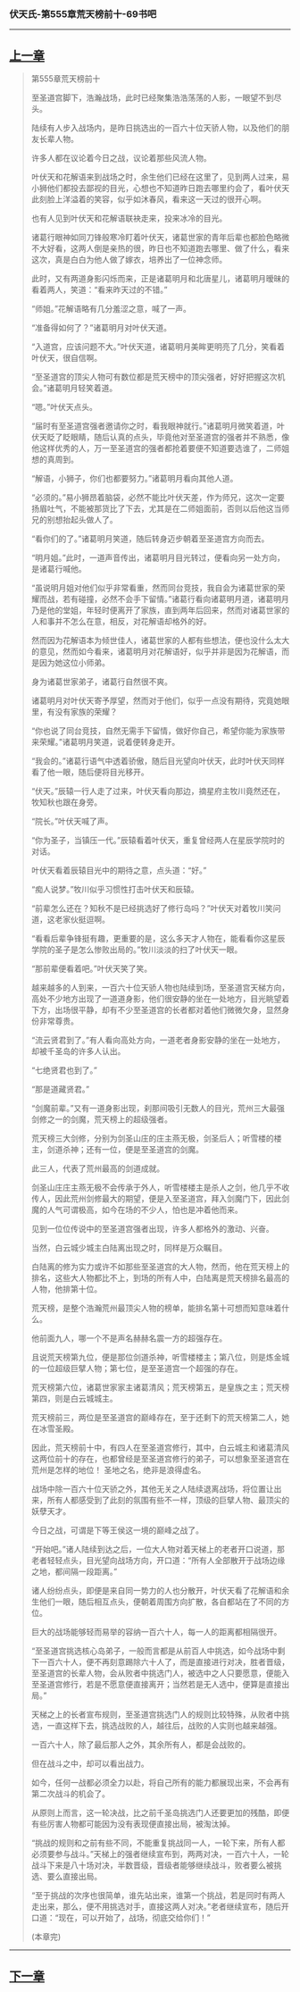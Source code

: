 ### 伏天氏-第555章荒天榜前十-69书吧

--------
[上一章](./047fea73ef7aeafd1ea06ef493b88541.md)
--------


>
>
>
>第555章荒天榜前十
>
>至圣道宫脚下，浩瀚战场，此时已经聚集浩浩荡荡的人影，一眼望不到尽头。
>
>陆续有人步入战场内，是昨日挑选出的一百六十位天骄人物，以及他们的朋友长辈人物。
>
>许多人都在议论着今日之战，议论着那些风流人物。
>
>叶伏天和花解语来到战场之时，余生他们已经在这里了，见到两人过来，易小狮他们都投去鄙视的目光，心想也不知道昨日跑去哪里约会了，看叶伏天此刻脸上洋溢着的笑容，似乎如沐春风，看来这一天过的很开心啊。
>
>也有人见到叶伏天和花解语联袂走来，投来冰冷的目光。
>
>诸葛行眼神如同刀锋般寒冷盯着叶伏天，诸葛世家的青年后辈也都脸色略微不大好看，这两人倒是亲热的很，昨日也不知道跑去哪里、做了什么，看来这次，真是白白为他人做了嫁衣，培养出了一位神念师。
>
>此时，又有两道身影闪烁而来，正是诸葛明月和北唐星儿，诸葛明月暧昧的看着两人，笑道：“看来昨天过的不错。”
>
>“师姐。”花解语略有几分羞涩之意，喊了一声。
>
>“准备得如何了？”诸葛明月对叶伏天道。
>
>“入道宫，应该问题不大。”叶伏天道，诸葛明月美眸更明亮了几分，笑看着叶伏天，很自信啊。
>
>“至圣道宫的顶尖人物可有数位都是荒天榜中的顶尖强者，好好把握这次机会。”诸葛明月轻笑着道。
>
>“嗯。”叶伏天点头。
>
>“届时有至圣道宫强者邀请你之时，看我眼神就行。”诸葛明月微笑着道，叶伏天眨了眨眼睛，随后认真的点头，毕竟他对至圣道宫的强者并不熟悉，像他这样优秀的人，万一至圣道宫的强者都抢着要便不知道要选谁了，二师姐想的真周到。
>
>“解语，小狮子，你们也都要努力。”诸葛明月看向其他人道。
>
>“必须的。”易小狮昂着脑袋，必然不能比叶伏天差，作为师兄，这次一定要扬眉吐气，不能被那货比了下去，尤其是在二师姐面前，否则以后他这当师兄的别想抬起头做人了。
>
>“看你们的了。”诸葛明月笑道，随后转身迈步朝着至圣道宫方向而去。
>
>“明月姐。”此时，一道声音传出，诸葛明月目光转过，便看向另一处方向，是诸葛行喊他。
>
>“虽说明月姐对他们似乎非常看重，然而同台竞技，我自会为诸葛世家的荣耀而战，若有碰撞，必然不会手下留情。”诸葛行看向诸葛明月道，诸葛明月乃是他的堂姐，年轻时便离开了家族，直到两年后回来，然而对诸葛世家的人和事并不怎么在意，相反，对花解语却格外的好。
>
>然而因为花解语本为倾世佳人，诸葛世家的人都有些想法，便也没什么太大的意见，然而如今看来，诸葛明月对花解语好，似乎并非是因为花解语，而是因为她这位小师弟。
>
>身为诸葛世家弟子，诸葛行自然很不爽。
>
>诸葛明月对叶伏天寄予厚望，然而对于他们，似乎一点没有期待，究竟她眼里，有没有家族的荣耀？
>
>“你也说了同台竞技，自然无需手下留情，做好你自己，希望你能为家族带来荣耀。”诸葛明月笑道，说着便转身走开。
>
>“我会的。”诸葛行语气中透着骄傲，随后目光望向叶伏天，此时叶伏天同样看了他一眼，随后便将目光移开。
>
>“伏天。”辰辕一行人走了过来，叶伏天看向那边，摘星府主牧川竟然还在，牧知秋也跟在身旁。
>
>“院长。”叶伏天喊了声。
>
>“你为圣子，当镇压一代。”辰辕看着叶伏天，重复曾经两人在星辰学院时的对话。
>
>叶伏天看着辰辕目光中的期待之意，点头道：“好。”
>
>“痴人说梦。”牧川似乎习惯性打击叶伏天和辰辕。
>
>“前辈怎么还在？知秋不是已经挑选好了修行岛吗？”叶伏天对着牧川笑问道，这老家伙挺逗啊。
>
>“看看后辈争锋挺有趣，更重要的是，这么多天才人物在，能看看你这星辰学院的圣子是怎么惨败出局的。”牧川淡淡的扫了叶伏天一眼。
>
>“那前辈便看着吧。”叶伏天笑了笑。
>
>越来越多的人到来，一百六十位天骄人物也陆续到场，至圣道宫天梯方向，高处不少地方出现了一道道身影，他们很安静的坐在一处地方，目光眺望着下方，出场很平静，却有不少至圣道宫的长者都对着他们微微欠身，显然身份非常尊贵。
>
>“流云贤君到了。”有人看向高处方向，一道老者身影安静的坐在一处地方，却被千圣岛的许多人认出。
>
>“七绝贤君也到了。”
>
>“那是道藏贤君。”
>
>“剑魔前辈。”又有一道身影出现，刹那间吸引无数人的目光，荒州三大最强剑修之一的剑魔，荒天榜上的超级强者。
>
>荒天榜三大剑修，分别为剑圣山庄的庄主燕无极，剑圣后人；听雪楼的楼主，剑道杀神；还有一位，便是至圣道宫的剑魔。
>
>此三人，代表了荒州最高的剑道成就。
>
>剑圣山庄庄主燕无极不会传承于外人，听雪楼楼主是杀人之剑，他几乎不收传人，因此荒州剑修最大的期望，便是入至圣道宫，拜入剑魔门下，因此剑魔的人气可谓极高，如今在场的不少人，怕也是冲着他而来。
>
>见到一位位传说中的至圣道宫强者出现，许多人都格外的激动、兴奋。
>
>当然，白云城少城主白陆离出现之时，同样是万众瞩目。
>
>白陆离的修为实力或许不如那些至圣道宫的大人物，然而，他在荒天榜上的排名，这些大人物都比不上，到场的所有人中，白陆离是荒天榜排名最高的人物，他排第十位。
>
>荒天榜，是整个浩瀚荒州最顶尖人物的榜单，能排名第十可想而知意味着什么。
>
>他前面九人，哪一个不是声名赫赫名震一方的超强存在。
>
>且说荒天榜第九位，便是那位剑道杀神，听雪楼楼主；第八位，则是炼金城的一位超级巨擘人物；第七位，是至圣道宫一个超强的存在。
>
>荒天榜第六位，诸葛世家家主诸葛清风；荒天榜第五，是皇族之主；荒天榜第四，则是白云城城主。
>
>荒天榜前三，两位是至圣道宫的巅峰存在，至于还剩下的荒天榜第二人，她在冰雪圣殿。
>
>因此，荒天榜前十中，有四人在至圣道宫修行，其中，白云城主和诸葛清风这两位前十的存在，也都曾经是至圣道宫修行的弟子，可以想象至圣道宫在荒州是怎样的地位！
>圣地之名，绝非是浪得虚名。
>
>战场中除一百六十位天骄之外，其他无关之人陆续退离战场，将位置让出来，所有人都感受到了此刻的氛围有些不一样，顶级的巨擘人物、最顶尖的妖孽天才。
>
>今日之战，可谓是下等王侯这一境的巅峰之战了。
>
>“开始吧。”诸人陆续到达之后，一位大人物对着天梯上的老者开口说道，那老者轻轻点头，目光望向战场方向，开口道：“所有人全部散开于战场边缘之地，都间隔一段距离。”
>
>诸人纷纷点头，即便是来自同一势力的人也分散开，叶伏天看了花解语和余生他们一眼，随后相互点头，便朝着周围方向扩散，各自都站在了不同的方位。
>
>巨大的战场能够轻而易举的容纳一百六十人，每一人的距离都相隔很开。
>
>“至圣道宫挑选核心岛弟子，一般而言都是从前百人中挑选，如今战场中剩下一百六十人，便不再刻意踢除六十人了，而是直接进行对决，胜者晋级，至圣道宫的长辈人物，会从败者中挑选门人，被选中之人只要愿意，便能入至圣道宫修行，若是不愿意便直接离开；当然若是无人选中，便算是直接出局。”
>
>天梯之上的长者宣布规则，至圣道宫挑选门人的规则比较特殊，从败者中挑选，一直这样下去，挑选战败的人，越往后，战败的人实则也越来越强。
>
>一百六十人，除了最后那人之外，其余所有人，都是会战败的。
>
>但在战斗之中，却可以看出战力。
>
>如今，任何一战都必须全力以赴，将自己所有的能力都展现出来，不会再有第二次战斗的机会了。
>
>从原则上而言，这一轮决战，比之前千圣岛挑选门人还要更加的残酷，即便有些厉害人物都可能因为没有表现便直接出局，被淘汰掉。
>
>“挑战的规则和之前有些不同，不能重复挑战同一人，一轮下来，所有人都必须要参与战斗。”天梯上的强者继续宣布到，两两对决，一百六十人，一轮战斗下来是八十场对决，半数晋级，晋级者能够继续战斗，败者要么被挑选、要么直接出局。
>
>“至于挑战的次序也很简单，谁先站出来，谁第一个挑战，若是同时有两人走出来，那么，便不用挑选对手，直接这两人对决。”老者继续宣布，随后开口道：“现在，可以开始了，战场，彻底交给你们！”
>
>(本章完)
>
>

--------
[下一章](./29b7d7c7c70e825abcc48dc5720675dd.md)
--------
